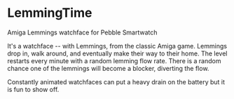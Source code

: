 # LemmingTime
Amiga Lemmings watchface for Pebble Smartwatch

It's a watchface -- with Lemmings, from the classic Amiga game. Lemmings drop in, walk around, and eventually make their way to their home. The level restarts every minute with a random lemming flow rate. There is a random chance one of the lemmings will become a blocker, diverting the flow.

Constantly animated watchfaces can put a heavy drain on the battery but it is fun to show off.
